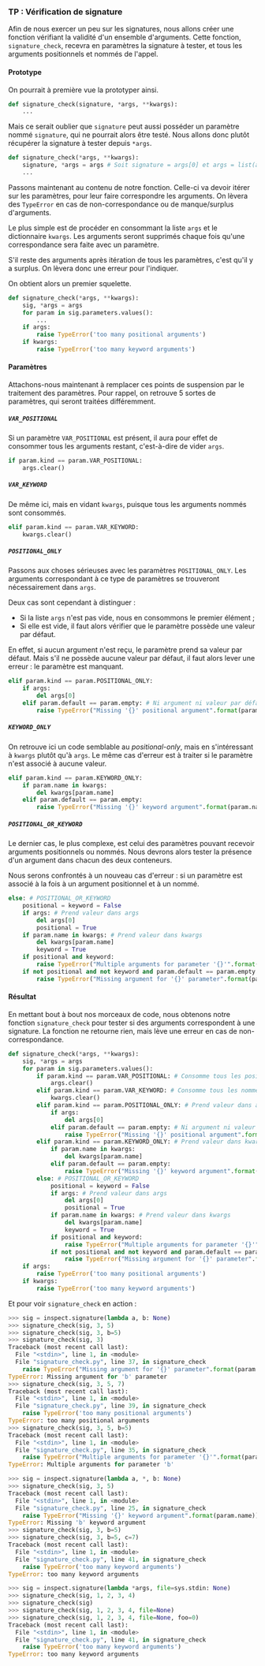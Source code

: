 ### TP : Vérification de signature

Afin de nous exercer un peu sur les signatures, nous allons créer une fonction vérifiant la validité d'un ensemble d'arguments.
Cette fonction, `signature_check`, recevra en paramètres la signature à tester, et tous les arguments positionnels et nommés de l'appel.

#### Prototype

On pourrait à première vue la prototyper ainsi.

```python
def signature_check(signature, *args, **kwargs):
    ...
```

Mais ce serait oublier que `signature` peut aussi posséder un paramètre nommé `signature`, qui ne pourrait alors être testé.
Nous allons donc plutôt récupérer la signature à tester depuis `*args`.

```python
def signature_check(*args, **kwargs):
    signature, *args = args # Soit signature = args[0] et args = list(args[1:])
    ...
```

Passons maintenant au contenu de notre fonction.
Celle-ci va devoir itérer sur les paramètres, pour leur faire correspondre les arguments.
On lèvera des `TypeError` en cas de non-correspondance ou de manque/surplus d'arguments.

Le plus simple est de procéder en consommant la liste `args` et le dictionnaire `kwargs`.
Les arguments seront supprimés chaque fois qu'une correspondance sera faite avec un paramètre.

S'il reste des arguments après itération de tous les paramètres, c'est qu'il y a surplus.
On lèvera donc une erreur pour l'indiquer.

On obtient alors un premier squelette.

```python
def signature_check(*args, **kwargs):
    sig, *args = args
    for param in sig.parameters.values():
        ...
    if args:
        raise TypeError('too many positional arguments')
    if kwargs:
        raise TypeError('too many keyword arguments')
```

#### Paramètres

Attachons-nous maintenant à remplacer ces points de suspension par le traitement des paramètres.
Pour rappel, on retrouve 5 sortes de paramètres, qui seront traitées différemment.

##### `VAR_POSITIONAL`

Si un paramètre `VAR_POSITIONAL` est présent, il aura pour effet de consommer tous les arguments restant, c'est-à-dire de vider `args`.

```python
if param.kind == param.VAR_POSITIONAL:
    args.clear()
```

##### `VAR_KEYWORD`

De même ici, mais en vidant `kwargs`, puisque tous les arguments nommés sont consommés.

```python
elif param.kind == param.VAR_KEYWORD:
    kwargs.clear()
```

##### `POSITIONAL_ONLY`

Passons aux choses sérieuses avec les paramètres `POSITIONAL_ONLY`.
Les arguments correspondant à ce type de paramètres se trouveront nécessairement dans `args`.

Deux cas sont cependant à distinguer :

* Si la liste `args` n'est pas vide, nous en consommons le premier élément ;
* Si elle est vide, il faut alors vérifier que le paramètre possède une valeur par défaut.

En effet, si aucun argument n'est reçu, le paramètre prend sa valeur par défaut.
Mais s'il ne possède aucune valeur par défaut, il faut alors lever une erreur : le paramètre est manquant.

```python
elif param.kind == param.POSITIONAL_ONLY:
    if args:
        del args[0]
    elif param.default == param.empty: # Ni argument ni valeur par défaut
        raise TypeError("Missing '{}' positional argument".format(param.name))
```

##### `KEYWORD_ONLY`

On retrouve ici un code semblable au *positional-only*, mais en s'intéressant à `kwargs` plutôt qu'à `args`.
Le même cas d'erreur est à traiter si le paramètre n'est associé à aucune valeur.

```python
elif param.kind == param.KEYWORD_ONLY:
    if param.name in kwargs:
        del kwargs[param.name]
    elif param.default == param.empty:
        raise TypeError("Missing '{}' keyword argument".format(param.name))
```

##### `POSITIONAL_OR_KEYWORD`

Le dernier cas, le plus complexe, est celui des paramètres pouvant recevoir arguments positionnels ou nommés.
Nous devrons alors tester la présence d'un argument dans chacun des deux conteneurs.

Nous serons confrontés à un nouveau cas d'erreur : si un paramètre est associé à la fois à un argument positionnel et à un nommé.

```python
else: # POSITIONAL_OR_KEYWORD
    positional = keyword = False
    if args: # Prend valeur dans args
        del args[0]
        positional = True
    if param.name in kwargs: # Prend valeur dans kwargs
        del kwargs[param.name]
        keyword = True
    if positional and keyword:
        raise TypeError("Multiple arguments for parameter '{}'".format(param.name))
    if not positional and not keyword and param.default == param.empty:
        raise TypeError("Missing argument for '{}' parameter".format(param.name))
```

#### Résultat

En mettant bout à bout nos morceaux de code, nous obtenons notre fonction `signature_check` pour tester si des arguments correspondent à une signature.
La fonction ne retourne rien, mais lève une erreur en cas de non-correspondance.

```python
def signature_check(*args, **kwargs):
    sig, *args = args
    for param in sig.parameters.values():
        if param.kind == param.VAR_POSITIONAL: # Consomme tous les positionnels
            args.clear()
        elif param.kind == param.VAR_KEYWORD: # Consomme tous les nommés
            kwargs.clear()
        elif param.kind == param.POSITIONAL_ONLY: # Prend valeur dans args
            if args:
                del args[0]
            elif param.default == param.empty: # Ni argument ni valeur par défaut
                raise TypeError("Missing '{}' positional argument".format(param.name))
        elif param.kind == param.KEYWORD_ONLY: # Prend valeur dans kwargs
            if param.name in kwargs:
                del kwargs[param.name]
            elif param.default == param.empty:
                raise TypeError("Missing '{}' keyword argument".format(param.name))
        else: # POSITIONAL_OR_KEYWORD
            positional = keyword = False
            if args: # Prend valeur dans args
                del args[0]
                positional = True
            if param.name in kwargs: # Prend valeur dans kwargs
                del kwargs[param.name]
                keyword = True
            if positional and keyword:
                raise TypeError("Multiple arguments for parameter '{}'".format(param.name))
            if not positional and not keyword and param.default == param.empty:
                raise TypeError("Missing argument for '{}' parameter".format(param.name))
    if args:
        raise TypeError('too many positional arguments')
    if kwargs:
        raise TypeError('too many keyword arguments')
```

Et pour voir `signature_check` en action :

```python
>>> sig = inspect.signature(lambda a, b: None)
>>> signature_check(sig, 3, 5)
>>> signature_check(sig, 3, b=5)
>>> signature_check(sig, 3)
Traceback (most recent call last):
  File "<stdin>", line 1, in <module>
  File "signature_check.py", line 37, in signature_check
    raise TypeError("Missing argument for '{}' parameter".format(param.name))
TypeError: Missing argument for 'b' parameter
>>> signature_check(sig, 3, 5, 7)
Traceback (most recent call last):
  File "<stdin>", line 1, in <module>
  File "signature_check.py", line 39, in signature_check
    raise TypeError('too many positional arguments')
TypeError: too many positional arguments
>>> signature_check(sig, 3, 5, b=5)
Traceback (most recent call last):
  File "<stdin>", line 1, in <module>
  File "signature_check.py", line 35, in signature_check
    raise TypeError("Multiple arguments for parameter '{}'".format(param.name))
TypeError: Multiple arguments for parameter 'b'
```

```python
>>> sig = inspect.signature(lambda a, *, b: None)
>>> signature_check(sig, 3, 5)
Traceback (most recent call last):
  File "<stdin>", line 1, in <module>
  File "signature_check.py", line 25, in signature_check
    raise TypeError("Missing '{}' keyword argument".format(param.name))
TypeError: Missing 'b' keyword argument
>>> signature_check(sig, 3, b=5)
>>> signature_check(sig, 3, b=5, c=7)
Traceback (most recent call last):
  File "<stdin>", line 1, in <module>
  File "signature_check.py", line 41, in signature_check
    raise TypeError('too many keyword arguments')
TypeError: too many keyword arguments
```

```python
>>> sig = inspect.signature(lambda *args, file=sys.stdin: None)
>>> signature_check(sig, 1, 2, 3, 4)
>>> signature_check(sig)
>>> signature_check(sig, 1, 2, 3, 4, file=None)
>>> signature_check(sig, 1, 2, 3, 4, file=None, foo=0)
Traceback (most recent call last):
  File "<stdin>", line 1, in <module>
  File "signature_check.py", line 41, in signature_check
    raise TypeError('too many keyword arguments')
TypeError: too many keyword arguments
```
